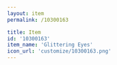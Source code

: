 ```yaml
---
layout: item
permalink: /10300163

title: Item
id: '10300163'
item_name: 'Glittering Eyes'
icon_url: 'customize/10300163.png'
---
```

